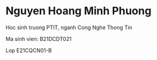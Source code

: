 <html>
  <body>
    <h1> Nguyen Hoang Minh Phuong </h1>
    <p> Hoc sinh truong PTIT, nganh Cong Nghe Thong Tin </p>
    <p> Ma sinh vien: B21DCDT021 </p>
    <p> Lop E21CQCN01-B</p>
  </body>
</html>
